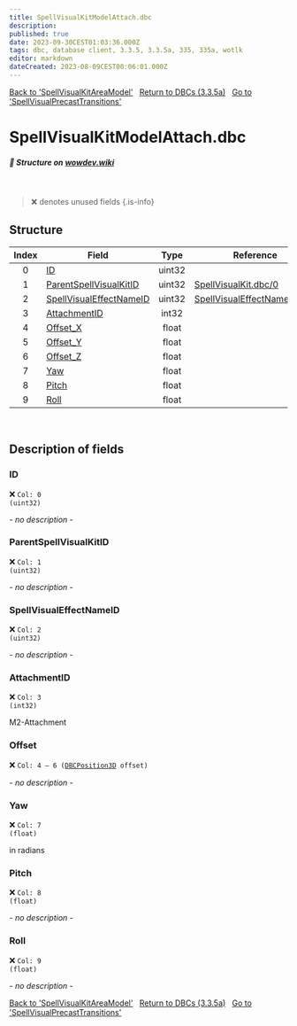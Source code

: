```yaml
---
title: SpellVisualKitModelAttach.dbc
description:
published: true
date: 2023-09-30CEST01:03:36.000Z
tags: dbc, database client, 3.3.5, 3.3.5a, 335, 335a, wotlk
editor: markdown
dateCreated: 2023-08-09CEST00:06:01.000Z
---
```

<a href="https://trinitycore.info/files/DBC/335/spellvisualkitareamodel" class="mt-5 v-btn v-btn--depressed v-btn--flat v-btn--outlined theme--light v-size--default darkblue--text text--lighten-3"><span class="v-btn__content"><i aria-hidden="true" class="v-icon notranslate v-icon--left mdi mdi-arrow-left theme--light"></i><span>Back to 'SpellVisualKitAreaModel'</span></span></a>&nbsp;&nbsp;&nbsp;<a href="https://trinitycore.info/files/DBC/335/DBC" class="mt-5 v-btn v-btn--depressed v-btn--flat v-btn--outlined theme--light v-size--default darkblue--text text--lighten-3"><span class="v-btn__content"><i aria-hidden="true" class="v-icon notranslate v-icon--left mdi mdi-home-outline theme--light"></i><span>Return to DBCs (3.3.5a)</span></span></a>&nbsp;&nbsp;&nbsp;<a href="https://trinitycore.info/files/DBC/335/spellvisualprecasttransitions" class="mt-5 v-btn v-btn--depressed v-btn--flat v-btn--outlined theme--light v-size--default darkblue--text text--lighten-3"><span class="v-btn__content"><span>Go to 'SpellVisualPrecastTransitions'</span><i aria-hidden="true" class="v-icon notranslate v-icon--right mdi mdi-arrow-right theme--light"></i></span></a>

# SpellVisualKitModelAttach.dbc
##### :pencil: Structure on [wowdev.wiki](https://wowdev.wiki/DB/SpellVisualKitModelAttach)
&nbsp;

> :x: denotes unused fields
{.is-info}


## Structure

| Index | Field | Type | Reference |
| :---: | --- | :---: | --- |
| 0 | [ID](#id-alt) | uint32 |  |
| 1 | [ParentSpellVisualKitID](#parentspellvisualkitid) | uint32 | [SpellVisualKit.dbc/0](/files/DBC/335/spellvisualkit#id-alt) |
| 2 | [SpellVisualEffectNameID](#spellvisualeffectnameid) | uint32 | [SpellVisualEffectName.dbc/0](/files/DBC/335/spellvisualeffectname#id-alt) |
| 3 | [AttachmentID](#attachmentid) | int32 |  |
| 4 | [Offset_X](#offset_x) | float |  |
| 5 | [Offset_Y](#offset_y) | float |  |
| 6 | [Offset_Z](#offset_z) | float |  |
| 7 | [Yaw](#yaw) | float |  |
| 8 | [Pitch](#pitch) | float |  |
| 9 | [Roll](#roll) | float |  |
&nbsp;
## Description of fields

### ID <!-- {#id-alt} -->
:x: <code>Col: 0 (uint32)</code>

*- no description -*
&nbsp;

### ParentSpellVisualKitID
:x: <code>Col: 1 (uint32)</code>

*- no description -*
&nbsp;

### SpellVisualEffectNameID
:x: <code>Col: 2 (uint32)</code>

*- no description -*
&nbsp;

### AttachmentID
:x: <code>Col: 3 (int32)</code>

M2-Attachment
&nbsp;

### Offset
:x: <code>Col: 4 &ndash; 6 ([DBCPosition3D](/how-to/worldposition) offset)</code>

*- no description -*
&nbsp;

### Yaw
:x: <code>Col: 7 (float)</code>

in radians
&nbsp;

### Pitch
:x: <code>Col: 8 (float)</code>

*- no description -*
&nbsp;

### Roll
:x: <code>Col: 9 (float)</code>

*- no description -*
&nbsp;

<a href="https://trinitycore.info/files/DBC/335/spellvisualkitareamodel" class="mt-5 v-btn v-btn--depressed v-btn--flat v-btn--outlined theme--light v-size--default darkblue--text text--lighten-3"><span class="v-btn__content"><i aria-hidden="true" class="v-icon notranslate v-icon--left mdi mdi-arrow-left theme--light"></i><span>Back to 'SpellVisualKitAreaModel'</span></span></a>&nbsp;&nbsp;&nbsp;<a href="https://trinitycore.info/files/DBC/335/DBC" class="mt-5 v-btn v-btn--depressed v-btn--flat v-btn--outlined theme--light v-size--default darkblue--text text--lighten-3"><span class="v-btn__content"><i aria-hidden="true" class="v-icon notranslate v-icon--left mdi mdi-home-outline theme--light"></i><span>Return to DBCs (3.3.5a)</span></span></a>&nbsp;&nbsp;&nbsp;<a href="https://trinitycore.info/files/DBC/335/spellvisualprecasttransitions" class="mt-5 v-btn v-btn--depressed v-btn--flat v-btn--outlined theme--light v-size--default darkblue--text text--lighten-3"><span class="v-btn__content"><span>Go to 'SpellVisualPrecastTransitions'</span><i aria-hidden="true" class="v-icon notranslate v-icon--right mdi mdi-arrow-right theme--light"></i></span></a>
